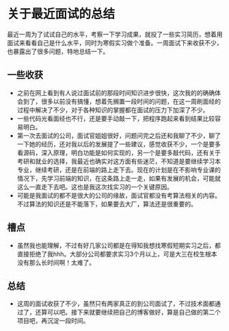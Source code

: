 # 关于最近面试的总结

最近一周为了试试自己的水平，考察一下学习成果，就投了一些实习简历，想着用面试来看看自己是什么水平，同时为寒假实习做个准备。一周面试下来收获不少，也暴露出了很多问题，特地总结一下。

## 一些收获

- 之前在网上看到有人说过面试前的那段时间知识进步很快，这次我的的确确体会到了，很多以前没有搞懂，想着先搁置一段时间的问题，在这一周刷面经的过程中解决了不少，对于各种知识的掌握都在面试的压力下加深了不少。
- 一些代码光看面经也不行，还是要手动敲一下，把程序跑起来看到结果比较容易明白。
- 第一次去面试的公司，面试官姐姐很好，问题问完之后还和我聊了不少，聊了一下她的经历，还对我以后的发展提了一些建议，感觉收获不少，一个是要多看源码，深入原理，明白功能是如何实现的，另一个是要多敲代码，还有关于考研和就业的选择，我最近也确实对这方面有些迷茫，不知道是要继续学习本专业，继续考研，还是在前端的路上走下去。现在的计划是在不影响专业课的情况下，先学习前端的知识，在这条路上走一走，如果有发展的机会，可能就这么一直走下去吧。这也是我这次找实习的一个关键原因。
- 可能是我面试的都不是很大的公司的缘故，面试官都没有考算法相关的内容。不过算法的知识还是不能落下，如果要去大厂，算法还是很重要的。

## 槽点
- 虽然我也能理解，不过有好几家公司都是在得知我想找寒假短期实习之后，都直接拒绝了我hhh。大部分公司都要求实习3个月以上，可是大三在校生根本没有那么长时间啊！太难了。

## 总结
- 这周的面试收获了不少，虽然只有两家真正的到公司面试了，不过技术面都通过了，还算可以吧。接下来就要继续把自己的博客做好，算是自己做的第二个项目吧，再沉淀一段时间。